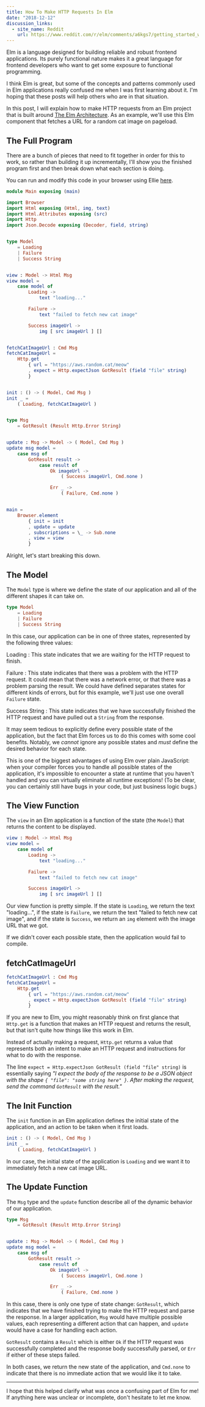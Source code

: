 ```yaml
---
title: How To Make HTTP Requests In Elm
date: "2018-12-12"
discussion_links:
  - site_name: Reddit
    url: https://www.reddit.com/r/elm/comments/a6kgs7/getting_started_with_http_requests_in_elm/
---
```


Elm is a language designed for building reliable and robust frontend
applications.
Its purely functional nature makes it a great language for frontend developers
who want to get some exposure to functional programming.

I think Elm is great, but some of the concepts and patterns commonly used in
Elm applications really confused me when I was first learning about it.
I'm hoping that these posts will help others who are in that situation.

In this post, I will explain how to make HTTP requests from an Elm project
that is built around
[The Elm Architecture](https://guide.elm-lang.org/architecture/).
As an example, we'll use this Elm component that fetches a URL for a random
cat image on pageload.

## The Full Program

There are a bunch of pieces that need to fit together in order for this to work,
so rather than building it up incrementally, I'll show you the finished
program first and then break down what each section is doing.

You can run and modify this code in your browser using Ellie
[here](https://ellie-app.com/49YGwNBMQvca1).

```elm
module Main exposing (main)

import Browser
import Html exposing (Html, img, text)
import Html.Attributes exposing (src)
import Http
import Json.Decode exposing (Decoder, field, string)


type Model
    = Loading
    | Failure
    | Success String


view : Model -> Html Msg
view model =
    case model of
        Loading ->
            text "loading..."

        Failure ->
            text "failed to fetch new cat image"

        Success imageUrl ->
            img [ src imageUrl ] []


fetchCatImageUrl : Cmd Msg
fetchCatImageUrl =
    Http.get
        { url = "https://aws.random.cat/meow"
        , expect = Http.expectJson GotResult (field "file" string)
        }


init : () -> ( Model, Cmd Msg )
init _ =
    ( Loading, fetchCatImageUrl )


type Msg
    = GotResult (Result Http.Error String)


update : Msg -> Model -> ( Model, Cmd Msg )
update msg model =
    case msg of
        GotResult result ->
            case result of
                Ok imageUrl ->
                    ( Success imageUrl, Cmd.none )

                Err _ ->
                    ( Failure, Cmd.none )


main =
    Browser.element
        { init = init
        , update = update
        , subscriptions = \_ -> Sub.none
        , view = view
        }
```

Alright, let's start breaking this down.

## The Model

The `Model` type is where we define the state of our application and all of the
different shapes it can take on.

```elm
type Model
    = Loading
    | Failure
    | Success String
```

In this case, our application can be in one of three states,
represented by the following three values:

Loading
: This state indicates that we are waiting for the HTTP request to finish.

Failure
: This state indicates that there was a problem with the HTTP request.
It could mean that there was a network error, or that there was a problem
parsing the result.
We could have defined separates states for different kinds of errors, but for
this example, we'll just use one overall `Failure` state.

Success String
: This state indicates that we have successfully finished the HTTP request
and have pulled out a `String` from the response.

It may seem tedious to explicitly define every possible state of the
application, but the fact that Elm forces us to do this comes with some cool
benefits.
Notably, we _cannot_ ignore any possible states and _must_ define the desired
behavior for each state.

This is one of the biggest advantages of using Elm over plain JavaScript:
when your compiler forces you to handle all possible states of the application,
it's impossible to encounter a state at runtime that you haven't handled and
you can virtually eliminate all runtime exceptions!
(To be clear, you can certainly still have bugs in your code,
but just business logic bugs.)

## The View Function

The `view` in an Elm application is a function of the state (the `Model`)
that returns the content to be displayed.

```elm
view : Model -> Html Msg
view model =
    case model of
        Loading ->
            text "loading..."

        Failure ->
            text "failed to fetch new cat image"

        Success imageUrl ->
            img [ src imageUrl ] []
```

Our view function is pretty simple.
If the state is `Loading`, we return the text "loading...",
if the state is `Failure`, we return the text "failed to fetch new cat image",
and if the state is `Success`, we return an `img` element with the image URL
that we got.

If we didn't cover each possible state, then the application would fail to
compile.

## fetchCatImageUrl

```elm
fetchCatImageUrl : Cmd Msg
fetchCatImageUrl =
    Http.get
        { url = "https://aws.random.cat/meow"
        , expect = Http.expectJson GotResult (field "file" string)
        }
```

If you are new to Elm, you might reasonably think on first glance that
`Http.get` is a function that makes an HTTP request and returns the result,
but that isn't quite how things like this work in Elm.

Instead of actually making a request, `Http.get` returns a value that represents
both an intent to make an HTTP request and instructions for what to do with the
response.

The line `expect = Http.expectJson GotResult (field "file" string)` is
essentially saying _"I expect the body of the response to be a JSON object with
the shape `{ "file": "some string here" }`.
After making the request, send the command `GotResult` with the result."_

## The Init Function

The `init` function in an Elm application defines the initial state of the
application, and an action to be taken when it first loads.

```elm
init : () -> ( Model, Cmd Msg )
init _ =
    ( Loading, fetchCatImageUrl )
```

In our case, the initial state of the application is `Loading` and we want
it to immediately fetch a new cat image URL.

## The Update Function

The `Msg` type and the `update` function describe all of the dynamic behavior
of our application.

```elm
type Msg
    = GotResult (Result Http.Error String)


update : Msg -> Model -> ( Model, Cmd Msg )
update msg model =
    case msg of
        GotResult result ->
            case result of
                Ok imageUrl ->
                    ( Success imageUrl, Cmd.none )

                Err _ ->
                    ( Failure, Cmd.none )
```

In this case, there is only one type of state change: `GotResult`,
which indicates that we have finished trying to make the HTTP request and
parse the response.
In a larger application, `Msg` would have multiple possible values,
each representing a different action that can happen,
and `update` would have a case for handling each action.

`GotResult` contains a `Result` which is either `Ok` if the HTTP request was
successfully completed and the response body successfully parsed,
or `Err` if either of these steps failed.

In both cases, we return the new state of the application, and `Cmd.none`
to indicate that there is no immediate action that we would like it to take.

<hr />

I hope that this helped clarify what was once a confusing part of Elm for me!
If anything here was unclear or incomplete, don't hesitate to let me know.
